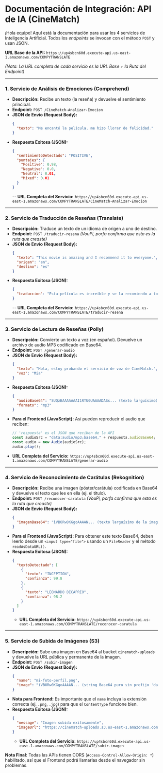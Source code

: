 # Documentación de Integración: API de IA (CineMatch)

¡Hola equipo\! Aquí está la documentación para usar los 4 servicios de Inteligencia Artificial. Todos los _endpoints_ se invocan con el método `POST` y usan JSON.

**URL Base de la API:** `https://up4sbcn60d.execute-api.us-east-1.amazonaws.com/COMPYTRANSLATE`

_(Nota: La URL completa de cada servicio es la URL Base + la Ruta del Endpoint)_

---

### 1\. Servicio de Análisis de Emociones (Comprehend)

- **Descripción:** Recibe un texto (la reseña) y devuelve el sentimiento principal.
- **Endpoint:** `POST /CineMatch-Analizar-Emocion`
- **JSON de Envío (Request Body):**
  ```json
  {
    "texto": "Me encantó la película, me hizo llorar de felicidad."
  }
  ```
- **Respuesta Exitosa (JSON):**
  ```json
  {
    "sentimientoDetectado": "POSITIVE",
    "puntajes": {
      "Positive": 0.98,
      "Negative": 0.0,
      "Neutral": 0.01,
      "Mixed": 0.01
    }
  }
  ```
  -- **URL Completa del Servicio:** `https://up4sbcn60d.execute-api.us-east-1.amazonaws.com/COMPYTRANSLATE/CineMatch-Analizar-Emocion`

---

### 2\. Servicio de Traducción de Reseñas (Translate)

- **Descripción:** Traduce un texto de un idioma de origen a uno de destino.
- **Endpoint:** `POST /traducir-resena` _(VouPi, porfa confirma que esta es la ruta que creaste)_
- **JSON de Envío (Request Body):**
  ```json
  {
    "texto": "This movie is amazing and I recommend it to everyone.",
    "origen": "en",
    "destino": "es"
  }
  ```
- **Respuesta Exitosa (JSON):**
  ```json
  {
    "traduccion": "Esta película es increíble y se la recomiendo a todo el mundo."
  }
  ```
  -- **URL Completa del Servicio:** `https://up4sbcn60d.execute-api.us-east-1.amazonaws.com/COMPYTRANSLATE/traducir-resena`

---

### 3\. Servicio de Lectura de Reseñas (Polly)

- **Descripción:** Convierte un texto a voz (en español). Devuelve un archivo de audio MP3 codificado en Base64.
- **Endpoint:** `POST /generar-audio`
- **JSON de Envío (Request Body):**
  ```json
  {
    "texto": "Hola, estoy probando el servicio de voz de CineMatch.",
    "voz": "Mia"
  }
  ```
- **Respuesta Exitosa (JSON):**
  ```json
  {
    "audioBase64": "SUQzBAAAAAAAI1RTU0UAAAADASs... (texto larguísimo)...",
    "formato": "mp3"
  }
  ```
- **Para el Frontend (JavaScript):** Así pueden reproducir el audio que reciben:
  ```javascript
  // 'respuesta' es el JSON que reciben de la API
  const audioSrc = "data:audio/mp3;base64," + respuesta.audioBase64;
  const audio = new Audio(audioSrc);
  audio.play();
  ```
- **URL Completa del Servicio:** `https://up4sbcn60d.execute-api.us-east-1.amazonaws.com/COMPYTRANSLATE/generar-audio`

---

### 4\. Servicio de Reconocimiento de Carátulas (Rekognition)

- **Descripción:** Recibe una imagen (póster/carátula) codificada en Base64 y devuelve el texto que lee en ella (ej. el título).
- **Endpoint:** `POST /reconocer-caratula` _(VouPi, porfa confirma que esta es la ruta que creaste)_
- **JSON de Envío (Request Body):**
  ```json
  {
    "imagenBase64": "iVBORw0KGgoAAAAN... (texto larguísimo de la imagen)..."
  }
  ```
- **Para el Frontend (JavaScript):** Para obtener este texto Base64, deben leerlo desde un `<input type="file">` usando un `FileReader` y el método `readAsDataURL()`.
- **Respuesta Exitosa (JSON):**
  ```json
  {
    "textoDetectado": [
      {
        "texto": "INCEPTION",
        "confianza": 99.8
      },
      {
        "texto": "LEONARDO DICAPRIO",
        "confianza": 98.2
      }
    ]
  }
  ```
  - **URL Completa del Servicio:** `https://up4sbcn60d.execute-api.us-east-1.amazonaws.com/COMPYTRANSLATE/reconocer-caratula`

---

### 5\. Servicio de Subida de Imágenes (S3)

- **Descripción:** Sube una imagen en Base64 al bucket `cinematch-uploads` y devuelve la URL pública y permanente de la imagen.
- **Endpoint:** `POST /subir-imagen`
- **JSON de Envío (Request Body):**
  ```json
  {
    "name": "mi-foto-perfil.png",
    "image": "iVBORw0KGgoAAAAN... (string Base64 puro sin prefijo 'data:image...') ..."
  }
  ```
- **Nota para Frontend:** Es importante que el `name` incluya la extensión correcta (ej. `.png`, `.jpg`) para que el `ContentType` funcione bien.
- **Respuesta Exitosa (JSON):**
  ```json
  {
    "message": "Imagen subida exitosamente",
    "imageUrl": "https://cinematch-uploads.s3.us-east-1.amazonaws.com/mi-foto-perfil.png"
  }
  ```
  - **URL Completa del Servicio:** `https://up4sbcn60d.execute-api.us-east-1.amazonaws.com/COMPYTRANSLATE/subir-imagen`

**Nota Final:** Todas las APIs tienen CORS (`Access-Control-Allow-Origin: *`) habilitado, así que el Frontend podrá llamarlas desde el navegador sin problemas.

